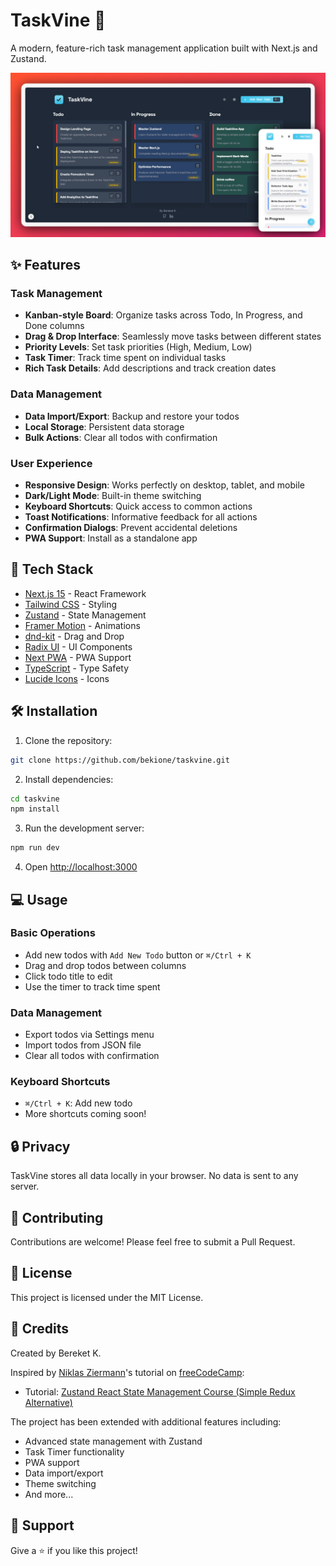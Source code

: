 # TaskVine 🌿

A modern, feature-rich task management application built with Next.js and Zustand.

![TaskVine App Screenshot](public/taskvine-snap.png)

## ✨ Features

### Task Management
- **Kanban-style Board**: Organize tasks across Todo, In Progress, and Done columns
- **Drag & Drop Interface**: Seamlessly move tasks between different states
- **Priority Levels**: Set task priorities (High, Medium, Low)
- **Task Timer**: Track time spent on individual tasks
- **Rich Task Details**: Add descriptions and track creation dates

### Data Management
- **Data Import/Export**: Backup and restore your todos
- **Local Storage**: Persistent data storage
- **Bulk Actions**: Clear all todos with confirmation

### User Experience
- **Responsive Design**: Works perfectly on desktop, tablet, and mobile
- **Dark/Light Mode**: Built-in theme switching
- **Keyboard Shortcuts**: Quick access to common actions
- **Toast Notifications**: Informative feedback for all actions
- **Confirmation Dialogs**: Prevent accidental deletions
- **PWA Support**: Install as a standalone app

## 🚀 Tech Stack

- [Next.js 15](https://nextjs.org/) - React Framework
- [Tailwind CSS](https://tailwindcss.com/) - Styling
- [Zustand](https://zustand-demo.pmnd.rs/) - State Management
- [Framer Motion](https://www.framer.com/motion/) - Animations
- [dnd-kit](https://dndkit.com/) - Drag and Drop
- [Radix UI](https://www.radix-ui.com/) - UI Components
- [Next PWA](https://nextjs.org/docs/app/building-your-application/optimizing/offline-and-cache-assets) - PWA Support
- [TypeScript](https://www.typescriptlang.org/) - Type Safety
- [Lucide Icons](https://lucide.dev/) - Icons

## 🛠️ Installation

1. Clone the repository:
```bash
git clone https://github.com/bekione/taskvine.git
```

2. Install dependencies:
```bash
cd taskvine
npm install
```

3. Run the development server:
```bash
npm run dev
```

4. Open [http://localhost:3000](http://localhost:3000)

## 💻 Usage

### Basic Operations
- Add new todos with `Add New Todo` button or `⌘/Ctrl + K`
- Drag and drop todos between columns
- Click todo title to edit
- Use the timer to track time spent

### Data Management
- Export todos via Settings menu
- Import todos from JSON file
- Clear all todos with confirmation

### Keyboard Shortcuts
- `⌘/Ctrl + K`: Add new todo
- More shortcuts coming soon!

## 🔒 Privacy

TaskVine stores all data locally in your browser. No data is sent to any server.

## 🤝 Contributing

Contributions are welcome! Please feel free to submit a Pull Request.

## 📜 License

This project is licensed under the MIT License.

## 👏 Credits

Created by Bereket K.

Inspired by [Niklas Ziermann](https://www.youtube.com/@NiklasZiermann)'s tutorial on [freeCodeCamp](https://www.freecodecamp.org/):
- Tutorial: [Zustand React State Management Course (Simple Redux Alternative)](https://www.youtube.com/watch?v=fZPgBnL2x-Q)

The project has been extended with additional features including:
- Advanced state management with Zustand
- Task Timer functionality
- PWA support
- Data import/export
- Theme switching
- And more...

## 🌟 Support

Give a ⭐️ if you like this project!
